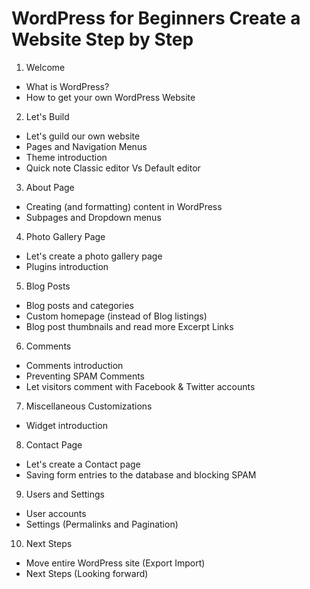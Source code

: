 # WordPress for Beginners Create a Website Step by Step

1. Welcome
- What is WordPress?
- How to get your own WordPress Website
2. Let's Build
- Let's guild our own website
- Pages and Navigation Menus
- Theme introduction
- Quick note Classic editor Vs Default editor
3. About Page
- Creating (and formatting) content in WordPress
- Subpages and Dropdown menus
4. Photo Gallery Page
- Let's create a photo gallery page
- Plugins introduction
5. Blog Posts
- Blog posts and categories
- Custom homepage (instead of Blog listings)
- Blog post thumbnails and read more Excerpt Links
6. Comments
- Comments introduction
- Preventing SPAM Comments
- Let visitors comment with Facebook & Twitter accounts
7. Miscellaneous Customizations
- Widget introduction
8. Contact Page
- Let's create a Contact page
- Saving form entries to the database and blocking SPAM
9.  Users and Settings
- User accounts
- Settings (Permalinks and Pagination)
10. Next Steps
- Move entire WordPress site (Export Import)
- Next Steps (Looking forward)
